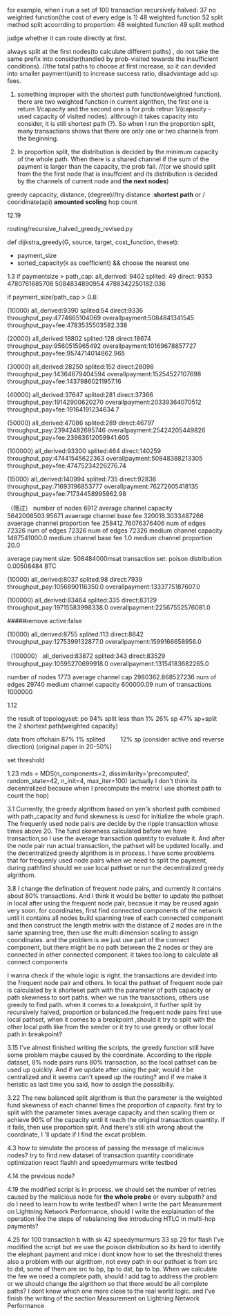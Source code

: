 for example, when i run a set of 100 transaction
recursively halved:
37 no weighted function(the cost of every edge is 1)
48 weighted function
52 split method
split accorrding to proportion:
48 weighted function
49 split method

judge whether it can route directly at first.


always split at the first nodes(to calculate different paths) , do not take the same prefix  into consider(handled by prob-visited towards the insufficient conditions). 
//the total paths to choose at first increase, so it can devided into smaller payment(unit) to increase success ratio, disadvantage add up fees.

1. something improper with the shortest path function(weighted function). there are two weighted function in current algrithon, the first one is return 1/capacity and the second one is for prob retrun 1/(capacity - used capacity of visited nodes). althrough it takes capacity into consider, it is still shortest path (?). So when I run the proportion split, many transactions shows that there are only one or two channels from the beginning.

2. In proportion split, the distribution is decided by the minimum capacity of the whole path. When there is a shared channel if the sum of the payment is larger than the capacity, the prob fail. //(or we should split from the the first node that is insuffcient and its  distribution is decided by the channels of current node and **the next nodes**)


greedy capcacity, distance, (degree)//try
distance :**shortest path** or / cooridinate(api) **amounted scoling** hop count


12.19

routing/recursive_halved_greedy_revised.py

def dijkstra_greedy(G, source, target, cost_function, theset):
+ payment_size 
+ sorted_capacity(k as coefficient) && choose the nearest one

1.3
if paymentsize > path_cap:
all_derived: 9402
splited: 49
direct: 9353
4780761685708
5084834890954
4788342250182.036

if payment_size/path_cap > 0.8:

(10000)
all_derived:9390
splited:54
direct:9336
throughput_pay:4774665104069
overallpayment:5084841341545
throughput_pay+fee:4783535503582.338


(20000)
all_derived:18802
splited:128
direct:18674
throughput_pay:9560515965492
overallpayment:10169678857727
throughput_pay+fee:9574714014662.965

(30000)
all_derived:28250
splited:152
direct:28098
throughput_pay:14364679404594
overallpayment:15254527107698
throughput_pay+fee:14379860211957.16

(40000)
all_derived:37647
splited:281
direct:37366
throughput_pay:19142900620270
overallpayment:20339364070512
throughput_pay+fee:19164191234634.7

(50000)
all_derived:47086
splited:289
direct:46797
throughput_pay:23942482695746
overallpayment:25424205449826
throughput_pay+fee:23963612059941.605

(100000)
all_derived:93300
splited:464
direct:140259
throughput_pay:47441545622363
overallpayment:50848388213305
throughput_pay+fee:47475234226276.74

(15000)
all_derived:140994
splited:735
direct:92836
throughput_pay:71693196853777
overallpayment:76272605418135
throughput_pay+fee:71734458995962.98

（筛过）
number of nodes 6912
average channel capacity 5642008503.95671
avaerage channel base fee 320018.3033487266
avaerage channel proportion fee 258412.76076376406
num of edges 72326
num of edges 72326
num of edges 72326
medium channel capacity 1487541000.0
medium channel base fee 1.0
medium channel proportion 20.0

average payment size: 508484000msat
transaction set: poison distribution
 0.00508484 BTC

(10000)
all_derived:8037
splited:98
direct:7939
throughput_pay:1056890116350.0
overallpayment:1333775187607.0

(100000)
all_derived:83464
splited:335
direct:83129
throughput_pay:19715583998338.0
overallpayment:22567552576081.0

#####remove active:false

(10000)
all_derived:8755
splited:113
direct:8642
throughput_pay:1275399132877.0
overallpayment:1599166658956.0

（100000）
all_derived:83872
splited:343
direct:83529
throughput_pay:10595270699918.0
overallpayment:13154183682265.0

number of nodes 1773
average channel cap 2980362.868527236
num of edges 29740
medium channel capacity 600000.09
num of transactions 1000000

1.12

the result of topologyset:
po
94%
split less than 1%
26% sp
47% sp+split the 2 shortest path(weighted capacity)

data from offchain
87%
1% splited        
12% sp
(consider active and reverse direction)
(original paper in 20-50%)

set threshold

1.23
mds = MDS(n_components=2, dissimilarity='precomputed', random_state=42, n_init=4, max_iter=100)
(actually I don't think its decentralized because when I precompute the metrix I use shortest path to count the hop)

3.1
Currently, the greedy algrithom based on yen'k shortest path combined with path_capacity and fund skewness is uesd for initialize the whole graph. The frequenly used node pairs are decide by the ripple transaction whose times above 20. The fund skewness calculated before we have transaction,so I use the average transaction quantity to evaluate it. And after the node pair run actual transaction, the pathset will be updated locally. and the decentralized greedy algrithom is in process. I have some prooblems that for frequenly used node pairs when we need to split the payment, during pathfind should we use local pathset or run the decentralized greedy algrithom.

3.8
I change the defination of frequent node pairs, and currently it contains about 80% transactions. And I think it would be better to update the pathset in local after using the frequent node pair, becasue it may be reused again very soon. for coordinates, first find connected components of the network until it contains all nodes build spanning tree of each connected component and then construct the length metrix with the distance of 2 nodes are in the same spanning tree, then use the multi dimension scaling to assign cooridinates. and the problem is we just use part of the connect component, but there might be no path between the 2 nodes or they are connected in other connected component. it takes too long to calculate all connect components

I wanna check if the whole logic is right.
the transactions are devided into the frequent node pair and others. In local the pathset of frequent node pair is calculated by k shorteset path with the parameter of path capacity or path skewness to sort paths. when we run the transactions,  others use greedy to find path. when it comes to a breakpoint, it further split by recursively halved, proportion or balanced.the frequent node pairs first use local pathset, when it comes to  a breakpoint ,should it try to split with the other local path like from the sender or it try to use greedy or other local path in breakpoint?

3.15
I've almost finished writing the scripts, the greedy function still have some problem maybe caused by the coordinate. According to the ripple dataset, 8% node pairs runs 80% transaction, so the local pathset can be used up quickly. And if we update after using the pair, would it be centralized and it seems can't speed up the routing? and if we make it heristic as last time you said, how to assign the posssibiliy.

3.22
The new balanced split algrithom is that the parameter is the weighted fund skewness of each channel times the proportion of capacity. first try to split with the parameter times average capacity and then scaling them or achieve 90% of the capacity until it reach the original transaction quantity. if it fails, then use proportion split. And there's still sth wrong about the coordinate, I 'll update if I find the excat problem.

4.3
how to simulate the process of passing the message of malicious nodes?
try to find new dataset of transaction quantity
cooridinate optimization 
react flashh and speedymurmurs
write testbed

4.14
the previous node?

4.19
the modified script is in process.
we should set the number of retries caused by the malicious node for **the whole probe** or every subpath?
and do I need to learn how to write testbed?
when I write the part Measurement on Lightning Network Performance, should I write the explaination of the operation like the steps of rebalancing like introducing HTLC in multi-hop payments?

4.25
for 100 transaction
b with sk 42
speedymurmurs 33
sp 29
for flash I've modified the script but we use the poison distribution so its hard to identify the elephant payment and mice i dont know how to set the threshold
theres also a problem with our algrithom, not evey path in our pathset is from src to dst, some of them are src to bp, bp to dst, bp to bp. When we calculate the fee we need a complete path, should I add tag to address the problem or we should change the algrithom so that there would be all complete paths? I dont know which one more close to the real world logic.
and I've finish the writing of the section Measurement on Lightning Network Performance